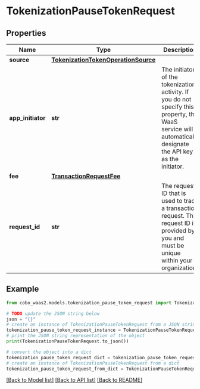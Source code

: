 # TokenizationPauseTokenRequest


## Properties

Name | Type | Description | Notes
------------ | ------------- | ------------- | -------------
**source** | [**TokenizationTokenOperationSource**](TokenizationTokenOperationSource.md) |  | 
**app_initiator** | **str** | The initiator of the tokenization activity. If you do not specify this property, the WaaS service will automatically designate the API key as the initiator. | [optional] 
**fee** | [**TransactionRequestFee**](TransactionRequestFee.md) |  | 
**request_id** | **str** | The request ID that is used to track a transaction request. The request ID is provided by you and must be unique within your organization. | [optional] 

## Example

```python
from cobo_waas2.models.tokenization_pause_token_request import TokenizationPauseTokenRequest

# TODO update the JSON string below
json = "{}"
# create an instance of TokenizationPauseTokenRequest from a JSON string
tokenization_pause_token_request_instance = TokenizationPauseTokenRequest.from_json(json)
# print the JSON string representation of the object
print(TokenizationPauseTokenRequest.to_json())

# convert the object into a dict
tokenization_pause_token_request_dict = tokenization_pause_token_request_instance.to_dict()
# create an instance of TokenizationPauseTokenRequest from a dict
tokenization_pause_token_request_from_dict = TokenizationPauseTokenRequest.from_dict(tokenization_pause_token_request_dict)
```
[[Back to Model list]](../README.md#documentation-for-models) [[Back to API list]](../README.md#documentation-for-api-endpoints) [[Back to README]](../README.md)


